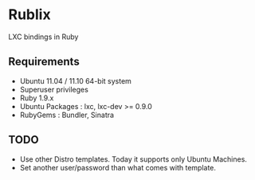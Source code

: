 Rublix
======

  LXC bindings in Ruby

## Requirements
  - Ubuntu 11.04 / 11.10 64-bit system
  - Superuser privileges
  - Ruby 1.9.x
  - Ubuntu Packages : lxc, lxc-dev >= 0.9.0
  - RubyGems : Bundler, Sinatra

## TODO

* Use other Distro templates. Today it supports only Ubuntu Machines.
* Set another user/password than what comes with template.

